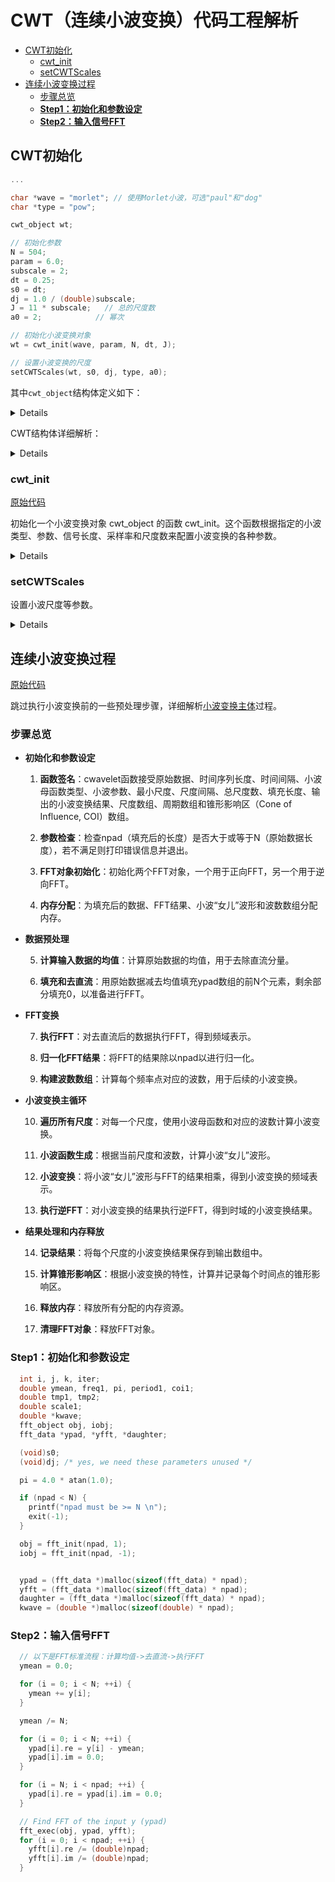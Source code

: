 # CWT（连续小波变换）代码工程解析


- [CWT初始化](#cwt初始化)
  - [cwt\_init](#cwt_init)
  - [setCWTScales](#setcwtscales)
- [连续小波变换过程](#连续小波变换过程)
  - [步骤总览](#步骤总览)
  - [**Step1：初始化和参数设定**](#step1初始化和参数设定)
  - [**Step2：输入信号FFT**](#step2输入信号fft)


## CWT初始化

```c++
...

char *wave = "morlet"; // 使用Morlet小波，可选"paul"和"dog"
char *type = "pow";

cwt_object wt;

// 初始化参数
N = 504;
param = 6.0;
subscale = 2;
dt = 0.25;
s0 = dt;
dj = 1.0 / (double)subscale;
J = 11 * subscale;   // 总的尺度数
a0 = 2;            // 幂次

// 初始化小波变换对象
wt = cwt_init(wave, param, N, dt, J);

// 设置小波变换的尺度
setCWTScales(wt, s0, dj, type, a0);
```

其中`cwt_object`结构体定义如下：

<details>

```c++
    struct cwt_set{
        char wave[10];// Wavelet - morl/morlet,paul,dog/dgauss
        int siglength;// Length of Input Data
        int J;// Total Number of Scales
        double s0;// Smallest scale. It depends on the sampling rate. s0 <= 2 * dt for most wavelets
        double dt;// Sampling Rate
        double dj;// Separation between scales. eg., scale = s0 * 2 ^ ( [0:N-1] *dj ) or scale = s0 *[0:N-1] * dj
        char type[10];// Scale Type - Power or Linear
        int pow;// Base of Power in case type = pow. Typical value is pow = 2
        int sflag;
        int pflag;
        int npad;
        int mother;
        double m;// Wavelet parameter param
        double smean;// Input Signal mean

        cplx_data *output;
        double *scale;
        double *period;
        double *coi;
        double params[0];
    };
```

</details>


CWT结构体详细解析：

<details>

`cwt_set` 结构体旨在为连续小波变换（Continuous Wavelet Transform, CWT）配置参数并存储结果。以下是该结构体中各个字段的详细描述：

1. **wave[10]**：存储母小波函数的名称，如"morl"或"morlet"（莫雷特小波）、"paul"（保罗小波）、"dog"或"dgauss"（导数高斯小波）。

2. **siglength**：输入数据的长度。

3. **J**：小波变换使用的总尺度数。

4. **s0**：最小尺度，这个参数依赖于采样率。对于大多数小波，s0 应小于或等于 2 * dt。

5. **dt**：采样率，即数据采样的时间间隔。

6. **dj**：尺度之间的间隔。例如，尺度可以是 $ s0 \times 2^{[0:J-1] \times dj} $（对于指数类型的尺度变化）或 $ s0 \times [0:J-1] \times dj $（对于线性类型的尺度变化）。

7. **type[10]**：尺度类型，可以是"Power"或"Linear"，表示尺度变化是指数形式还是线性形式。

8. **pow**：如果尺度类型是"Power"，则此字段表示幂的基数，常见的值为2。

9. **sflag**：可能用于标记某种特定的状态或选项，具体用途可能需要根据上下文或其他文档来确定。

10. **pflag**：同样可能用于标记某种特定的状态或选项，具体用途可能需要查阅相关文档。

11. **npad**：填充后的数据长度，通常用于FFT计算中，以提高频率分辨率。

12. **mother**：用于标识选用的小波母函数的编号或类型。

13. **m**：小波参数，用于调整小波函数的形状，具体含义取决于所选的小波母函数。

14. **smean**：输入信号的均值，用于在处理前去除信号的直流分量。

15. **output**：指向复数数据类型（cplx_data）的指针，用于存储小波变换的输出结果。

16. **scale**：存储每个尺度的实际值的数组。

17. **period**：存储每个尺度对应的周期的数组。

18. **coi**：存储每个时间点的锥形影响区（Cone of Influence）的数组。

19. **params[0]**：一个大小可变的数组，用于存储可能需要的额外参数，其大小和内容依赖于具体应用。

该结构体为执行小波变换提供了必要的配置信息，并存储了变换的结果，以便于进一步的分析和处理。

</details>

### cwt_init
[原始代码](./src/wavelib.c#L283)

初始化一个小波变换对象 cwt_object 的函数 cwt_init。这个函数根据指定的小波类型、参数、信号长度、采样率和尺度数来配置小波变换的各种参数。

<details>

```c
/**
 * @description: 连续小波变换对象初始化
 * @param {char*} wave: 指定小波函数的名称（如 "morlet", "paul", "dog"）。
 * @param {double} param: 特定小波函数的参数。
 * @param {int} siglength: 输入信号的长度。
 * @param {double} dt: 采样间隔。
 * @param {int} J: 小波变换使用的总尺度数。
 * @return {*}
 */
cwt_object cwt_init(const char* wave, double param,int siglength, double dt, int J) {
	cwt_object obj = NULL;
	int N, i,nj2,ibase2,mother;
	double s0, dj;
	double t1;
	int m, odd;
	const char *pdefault = "pow";

	m = (int)param;
	odd = 1;
	if (2 * (m / 2) == m) {
		odd = 0;
	}

	N = siglength;
	nj2 = 2 * N * J;

	// 构造cwt对象
	obj = (cwt_object)malloc(sizeof(struct cwt_set) + sizeof(double)* (nj2 + 2 * J + N));

	if (!strcmp(wave, "morlet") || !strcmp(wave, "morl")) {
		s0 = 2 * dt;
		dj = 0.4875; // why?
		mother = 0;
		if (param < 0.0) {
			printf("\n Morlet Wavelet Parameter should be >= 0 \n");
			exit(-1);
		}
		if (param == 0) {
			param = 6.0;
		}
		strcpy(obj->wave,"morlet");
		
	}
	else if (!strcmp(wave, "paul")) {
		s0 = 2 * dt;
		dj = 0.4875;
		mother = 1;
		if (param < 0 || param > 20) {
			printf("\n Paul Wavelet Parameter should be > 0 and <= 20 \n");
			exit(-1);
		}
		if (param == 0) {
			param = 4.0;
		}
		strcpy(obj->wave,"paul");
	
	}
	else if (!strcmp(wave, "dgauss") || !strcmp(wave, "dog")) {
		s0 = 2 * dt;
		dj = 0.4875;
		mother = 2;
		if (param < 0 || odd == 1) {
			printf("\n DOG Wavelet Parameter should be > 0 and even \n");
			exit(-1);
		}
		if (param == 0) {
			param = 2.0;
		}
		strcpy(obj->wave,"dog");
	}

	obj->pow = 2;
	strcpy(obj->type, pdefault);

	obj->s0 = s0; 	// 	最小尺度
	obj->dj = dj;	// 	尺度之间的间隔
	obj->dt = dt;	// 	采样率，即数据采样的时间间隔
	obj->J = J;		// 	小波变换使用的总尺度数
	obj->siglength = siglength; 	// 	输入信号长度
	obj->sflag = 0;			//
	obj->pflag = 1;			//
	obj->mother = mother;	// 	母小波
	obj->m = param;			//	小波参数，用于调整小波函数的形状

	t1 = 0.499999 + log((double)N) / log(2.0);
	ibase2 = 1 + (int)t1;

	obj->npad = (int)pow(2.0, (double)ibase2);

	// 分配数据地址
	obj->output = (cplx_data*) &obj->params[0];
	obj->scale = &obj->params[nj2];
	obj->period = &obj->params[nj2 + J];
	obj->coi = &obj->params[nj2 + 2*J];

	for (i = 0; i < nj2 + 2 * J + N; ++i) {
		obj->params[i] = 0.0;
	}

	return obj;
}

```

</details>

### setCWTScales

设置小波尺度等参数。

<details>

```c
void setCWTScales(cwt_object wt, double s0, double dj,const char *type,int power) {
	int i;
	strcpy(wt->type,type);
	//s0*pow(2.0, (double)(j - 1)*dj);
	if (!strcmp(wt->type, "pow") || !strcmp(wt->type, "power")) {
		for (i = 0; i < wt->J; ++i) {
			wt->scale[i] = s0*pow((double) power, (double)(i)*dj);
		}
		wt->sflag = 1;
		wt->pow = power;
		
	}
	else if (!strcmp(wt->type, "lin") || !strcmp(wt->type, "linear")) {
		for (i = 0; i < wt->J; ++i) {
			wt->scale[i] = s0 + (double)i * dj;
		}
		wt->sflag = 1;
	}
	else {
		printf("\n Type accepts only two values : pow and lin\n");
		exit(-1);
	}
	wt->s0 = s0;
	wt->dj = dj;
}
```

</details>


## 连续小波变换过程

[原始代码](./src/wavelib.c#L1576)

跳过执行小波变换前的一些预处理步骤，详细解析[小波变换主体](./src/cwt.c#L170)过程。

### 步骤总览

- **初始化和参数设定**

   1. **函数签名**：cwavelet函数接受原始数据、时间序列长度、时间间隔、小波母函数类型、小波参数、最小尺度、尺度间隔、总尺度数、填充长度、输出的小波变换结果、尺度数组、周期数组和锥形影响区（Cone of Influence, COI）数组。

   2. **参数检查**：检查npad（填充后的长度）是否大于或等于N（原始数据长度），若不满足则打印错误信息并退出。
   
   3. **FFT对象初始化**：初始化两个FFT对象，一个用于正向FFT，另一个用于逆向FFT。
   
   4. **内存分配**：为填充后的数据、FFT结果、小波“女儿”波形和波数数组分配内存。

- **数据预处理**

    5. **计算输入数据的均值**：计算原始数据的均值，用于去除直流分量。

    6. **填充和去直流**：用原始数据减去均值填充ypad数组的前N个元素，剩余部分填充0，以准备进行FFT。

- **FFT变换**

    7. **执行FFT**：对去直流后的数据执行FFT，得到频域表示。

    8. **归一化FFT结果**：将FFT的结果除以npad以进行归一化。

    9. **构建波数数组**：计算每个频率点对应的波数，用于后续的小波变换。

- **小波变换主循环**

    10. **遍历所有尺度**：对每一个尺度，使用小波母函数和对应的波数计算小波变换。

    11. **小波函数生成**：根据当前尺度和波数，计算小波“女儿”波形。

    12. **小波变换**：将小波“女儿”波形与FFT的结果相乘，得到小波变换的频域表示。

    13. **执行逆FFT**：对小波变换的结果执行逆FFT，得到时域的小波变换结果。

- **结果处理和内存释放**

    14. **记录结果**：将每个尺度的小波变换结果保存到输出数组中。

    15. **计算锥形影响区**：根据小波变换的特性，计算并记录每个时间点的锥形影响区。

    16. **释放内存**：释放所有分配的内存资源。

    17. **清理FFT对象**：释放FFT对象。




### **Step1：初始化和参数设定**

```c
  int i, j, k, iter;
  double ymean, freq1, pi, period1, coi1;
  double tmp1, tmp2;
  double scale1;
  double *kwave;
  fft_object obj, iobj;
  fft_data *ypad, *yfft, *daughter;

  (void)s0;
  (void)dj; /* yes, we need these parameters unused */

  pi = 4.0 * atan(1.0);

  if (npad < N) {
    printf("npad must be >= N \n");
    exit(-1);
  }

  obj = fft_init(npad, 1);
  iobj = fft_init(npad, -1);


  ypad = (fft_data *)malloc(sizeof(fft_data) * npad);
  yfft = (fft_data *)malloc(sizeof(fft_data) * npad);
  daughter = (fft_data *)malloc(sizeof(fft_data) * npad);
  kwave = (double *)malloc(sizeof(double) * npad);
```

### **Step2：输入信号FFT** 
  
```c
  // 以下是FFT标准流程：计算均值->去直流->执行FFT
  ymean = 0.0;

  for (i = 0; i < N; ++i) {
    ymean += y[i];
  }

  ymean /= N;

  for (i = 0; i < N; ++i) {
    ypad[i].re = y[i] - ymean;
    ypad[i].im = 0.0;
  }

  for (i = N; i < npad; ++i) {
    ypad[i].re = ypad[i].im = 0.0;
  }

  // Find FFT of the input y (ypad)
  fft_exec(obj, ypad, yfft);
  for (i = 0; i < npad; ++i) {
    yfft[i].re /= (double)npad;
    yfft[i].im /= (double)npad;
  }
```

